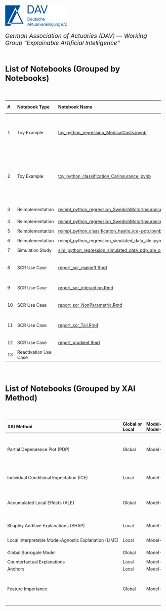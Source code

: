 <img src="logo.png" width="200px">

<br>
<p style="font-size:19px; text-align:left; margin-top: 15px; margin-bottom: 15px"><i>German Association of Actuaries (DAV) — Working Group "Explainable Artificial Intelligence"</i></p>
<br>

<p style="font-size:25px; text-align:left; margin-bottom: 25px"><b>List of Notebooks (Grouped by Notebooks)</b></p>

<br>

| # | Notebook&nbsp;Type | Notebook&nbsp;Name | Programming Language | Problem | XAI Method | Global&nbsp;or Local | Model&#8209;agnostic&nbsp;or Model&#8209;specific | Author
| :--- | :--- | :--- | :--- | :--- | :--- | :--- | :--- | :--- |
| 1 | Toy&nbsp;Example | [toy_python_regression_MedicalCosts.ipynb](https://github.com/DeutscheAktuarvereinigung/WorkingGroup_eXplainableAI_Notebooks/blob/main/Toy%20Examples/Regression/toy_python_regression_MedicalCosts.ipynb) | Python | Regression | Partial&nbsp;Dependence&nbsp;Plot&nbsp;(PDP) <br> Global&nbsp;Surrogate&nbsp;Model <br> Accumulated&nbsp;Local&nbsp;Effects&nbsp;(ALE) <br> Permutation&nbsp;Feature&nbsp;Importance <br> Shapley&nbsp;Additive&nbsp;Explanations&nbsp;(SHAP) <br> Local&nbsp;Interpretable&nbsp;Model&#8209;Agnostic&nbsp;Explanation&nbsp;(LIME) <br> Individual&nbsp;Conditional&nbsp;Expectation&nbsp;(ICE) | Global <br> Global <br> Global <br> Global <br> Local <br> Local <br> Local | Model-agnostic <br> Model-agnostic <br> Model-agnostic <br> Model-agnostic <br> Model-agnostic <br> Model-agnostic <br> Model-agnostic | [Simon&nbsp;Hatzesberger](mailto:simon.hatzesberger@gmail.com)
| 2 | Toy&nbsp;Example | [toy_python_classification_CarInsurance.ipynb](https://github.com/DeutscheAktuarvereinigung/WorkingGroup_eXplainableAI_Notebooks/blob/main/Toy%20Examples/Classification/toy_python_classification_CarInsurance.ipynb) | Python | Classification | Partial&nbsp;Dependence&nbsp;Plot&nbsp;(PDP) <br> Global&nbsp;Surrogate&nbsp;Model <br> Accumulated&nbsp;Local&nbsp;Effects&nbsp;(ALE) <br> Permutation&nbsp;Feature&nbsp;Importance <br> Shapley&nbsp;Additive&nbsp;Explanations&nbsp;(SHAP) <br> Local&nbsp;Interpretable&nbsp;Model&#8209;Agnostic&nbsp;Explanation&nbsp;(LIME) <br> Individual&nbsp;Conditional&nbsp;Expectation&nbsp;(ICE) <br> Counterfactual&nbsp;Explanations <br> Anchors | Global <br> Global <br> Global <br> Global <br> Local <br> Local <br> Local <br> Local <br> Local | Model-agnostic <br> Model-agnostic <br> Model-agnostic <br> Model-agnostic <br> Model-agnostic <br> Model-agnostic <br> Model-agnostic <br> Model-agnostic <br> Model-agnostic | [Simon&nbsp;Hatzesberger](mailto:simon.hatzesberger@gmail.com)
| 3 | Reimplementation | [reimpl_python_regression_SwedishMotorInsurance_ice-pdp-fi.ipynb](https://github.com/DeutscheAktuarvereinigung/WorkingGroup_eXplainableAI_Notebooks/blob/main/Reimplementations/Regression/reimpl_python_regression_SwedishMotorInsurance_ice-pdp-fi.ipynb) | Python | Regression | Individual&nbsp;Conditional&nbsp;Expectation&nbsp;(ICE) <br> Partial&nbsp;Dependence&nbsp;Plot&nbsp;(PDP) Feature&nbsp;Importance&nbsp;(scikit-learn) | Local <br> Global <br> Global | Model-agnostic <br> Model-agnostic <br> Model-specific | [Benjamin&nbsp;Müller](mailto:benjamin1985.mueller@t-online.de)
| 4 | Reimplementation | [reimpl_python_regression_SwedishMotorInsurance_shap.ipynb](https://github.com/DeutscheAktuarvereinigung/WorkingGroup_eXplainableAI_Notebooks/blob/main/Reimplementations/Regression/reimpl_python_regression_SwedishMotorInsurance_shap.ipynb) | Python | Regression | Shapley&nbsp;Additive&nbsp;Explanations&nbsp;(SHAP) | Local | Model-agnostic | [Benjamin&nbsp;Müller](mailto:benjamin1985.mueller@t-online.de)
| 5 | Reimplementation | [reimpl_python_classification_hastie_ice-pdp.ipynb](https://github.com/DeutscheAktuarvereinigung/WorkingGroup_eXplainableAI_Notebooks/blob/main/Reimplementations/Classification/reimpl_python_classification_hastie_ice-pdp.ipynb) | Python | Classification | Individual&nbsp;Conditional&nbsp;Expectation&nbsp;(ICE) <br> Partial&nbsp;Dependence&nbsp;Plot&nbsp;(PDP) | Local <br> Global | Model-agnostic <br> Model-agnostic | [Benjamin&nbsp;Müller](mailto:benjamin1985.mueller@t-online.de)
| 6 | Reimplementation | reimpl_python_regression_simulated_data_ale.ipynb | Python | Regression | Accumulated&nbsp;Local&nbsp;Effects&nbsp;(ALE) | Global | Model&nbsp;agnostic | Florian&nbsp;Walla
| 7 | Simulation&nbsp;Study | [sim_python_regression_simulated_data_pdp_ale_correlated_features_theorie_gg_conditional_fit.ipynb](https://github.com/DeutscheAktuarvereinigung/WorkingGroup_eXplainableAI_Notebooks/blob/main/Simulation%20Studies/PDP_ALE_correlated_features/sim_python_regression_simulated_data_pdp_ale_correlated_features_final_for_upload.ipynb) | Python | Regression | Partial&nbsp;Dependence&nbsp;Plot&nbsp;(PDP) <br> Accumulated&nbsp;Local&nbsp;Effects&nbsp;(ALE) | Global <br> Global | Model-agnostic <br> Model-agnostic | [Florian&nbsp;Walla](mailto:florian.walla@hotmail.com), [Guido&nbsp;Grützner](mailto:guido.gruetzner@quantakt.com)
| 8 | SCR Use Case | [report_scr_maineff.Rmd](https://github.com/DeutscheAktuarvereinigung/WorkingGroup_eXplainableAI_Notebooks/blob/main/SCR%20Use%20Case/VarianceDecomposition/report_scr_maineff.Rmd) | R | Regression | Standardised&nbsp;Regression&nbsp;Coefficients <br> Permutation&nbsp;Feature&nbsp;Importance <br> Principal&nbsp;Components <br> Shapley&nbsp;Allocation | Global <br> Global <br> Global <br> Global | Model-agnostic <br> Model-agnostic <br> Model-agnostic <br> Model-agnostic | Guido&nbsp;Grützner
| 9 | SCR Use Case | [report_scr_interaction.Rmd](https://github.com/DeutscheAktuarvereinigung/WorkingGroup_eXplainableAI_Notebooks/blob/main/SCR%20Use%20Case/VarianceDecomposition/report_scr_interaction.Rmd) | R | Regression | Functional&nbsp;ANOVA <br> Sobol&nbsp;Indices / Permuation&nbsp;Feature&nbsp;Importance <br> Shapley&nbsp;Allocation | Global <br> Global <br> Global | Model-agnostic <br> Model-agnostic <br> Model-agnostic | Guido&nbsp;Grützner
| 10 | SCR Use Case | [report_scr_NonParametric.Rmd](https://github.com/DeutscheAktuarvereinigung/WorkingGroup_eXplainableAI_Notebooks/blob/main/SCR%20Use%20Case/VarianceDecomposition/report_scr_NonParametric.Rmd) | R | Regression | XGBoost&nbsp;Variable&nbsp;Importance <br> Sobol&nbsp;Indices / Permuation&nbsp;Feature&nbsp;Importance <br> Shapley&nbsp;Allocation | Global <br> Global <br> Global | Model-agnostic <br> Model-agnostic <br> Model-agnostic | Guido&nbsp;Grützner
| 11 | SCR Use Case | [report_scr_Tail.Rmd](https://github.com/DeutscheAktuarvereinigung/WorkingGroup_eXplainableAI_Notebooks/blob/main/SCR%20Use%20Case/Tail/report_scr_Tail.Rmd) | R | Regression | Stress&nbsp;Analysis <br> Tail&nbsp;CDF / Tail&nbsp;Event&nbsp;Probability <br> Unusual&nbsp;Scenarios <br> Euler&nbsp;Allocation | Tail <br> Tail <br> Tail <br> Tail | Model-agnostic <br> Model-agnostic <br> Model-agnostic <br> Model-specific | Guido&nbsp;Grützner
| 12 | SCR Use Case | [report_gradient.Rmd](https://github.com/DeutscheAktuarvereinigung/WorkingGroup_eXplainableAI_Notebooks/blob/main/SCR%20Use%20Case/Gradient/report_gradient.Rmd) | R <br> Python | Regression | Gradient&nbsp;Field | Global | Model-agnostic | Guido&nbsp;Grützner
| 13 | Reactivation Use Case |  | Python | Regression |  |  | 


<br>
<br>

<p style="font-size:25px; text-align:left; margin-bottom: 25px"><b>List of Notebooks (Grouped by XAI Method)</b></p>

<br>

| XAI Method | Global&nbsp;or Local | Model&#8209;agnostic&nbsp;or Model&#8209;specific | # | Notebook&nbsp;Type | Notebook&nbsp;Name | Programming Language | Problem | Author
| :--- | :--- | :--- | :--- | :--- | :--- | :--- | :--- | :--- |
| Partial&nbsp;Dependence&nbsp;Plot&nbsp;(PDP) | Global | Model-agnostic | 1 <br> 2 <br> 3 <br> 5 <br> 7 | Toy&nbsp;Example <br> Toy&nbsp;Example <br> Reimplementation <br> Reimplementation <br> Simulation&nbsp;Study | [toy_python_regression_MedicalCosts.ipynb](https://github.com/DeutscheAktuarvereinigung/WorkingGroup_eXplainableAI_Notebooks/blob/main/Toy%20Examples/Regression/toy_python_regression_MedicalCosts.ipynb) <br> [toy_python_classification_CarInsurance.ipynb](https://github.com/DeutscheAktuarvereinigung/WorkingGroup_eXplainableAI_Notebooks/blob/main/Toy%20Examples/Classification/toy_python_classification_CarInsurance.ipynb) <br> [reimpl_python_regression_SwedishMotorInsurance_ice-pdp-fi.ipynb](https://github.com/DeutscheAktuarvereinigung/WorkingGroup_eXplainableAI_Notebooks/blob/main/Reimplementations/Regression/reimpl_python_regression_SwedishMotorInsurance_ice-pdp-fi.ipynb) <br> [reimpl_python_classification_hastie_ice-pdp.ipynb](https://github.com/DeutscheAktuarvereinigung/WorkingGroup_eXplainableAI_Notebooks/blob/main/Reimplementations/Classification/reimpl_python_classification_hastie_ice-pdp.ipynb) <br> [sim_python_regression_simulated_data_pdp_ale_correlated_features_theorie_gg_conditional_fit.ipynb](https://github.com/DeutscheAktuarvereinigung/WorkingGroup_eXplainableAI_Notebooks/blob/main/Simulation%20Studies/PDP_ALE_correlated_features/sim_python_regression_simulated_data_pdp_ale_correlated_features_final_for_upload.ipynb) | Python <br> Python <br> Python <br> Python <br> Python | Regression <br> Classification <br> Regression <br> Classification <br> Regression | [Simon&nbsp;Hatzesberger](mailto:simon.hatzesberger@gmail.com) <br> [Simon&nbsp;Hatzesberger](mailto:simon.hatzesberger@gmail.com) <br> [Benjamin&nbsp;Müller](mailto:benjamin1985.mueller@t-online.de) <br> [Benjamin&nbsp;Müller](mailto:benjamin1985.mueller@t-online.de) <br> [Florian&nbsp;Walla](mailto:florian.walla@hotmail.com), [Guido&nbsp;Grützner](mailto:guido.gruetzner@quantakt.com)
| Individual&nbsp;Conditional&nbsp;Expectation&nbsp;(ICE) | Local | Model-agnostic | 1 <br> 2 <br> 3 <br> 5 | Toy&nbsp;Example <br> Toy&nbsp;Example <br> Reimplementation <br> Reimplementation | [toy_python_regression_MedicalCosts.ipynb](https://github.com/DeutscheAktuarvereinigung/WorkingGroup_eXplainableAI_Notebooks/blob/main/Toy%20Examples/Regression/toy_python_regression_MedicalCosts.ipynb) <br> [toy_python_classification_CarInsurance.ipynb](https://github.com/DeutscheAktuarvereinigung/WorkingGroup_eXplainableAI_Notebooks/blob/main/Toy%20Examples/Classification/toy_python_classification_CarInsurance.ipynb) <br> [reimpl_python_regression_SwedishMotorInsurance_ice-pdp-fi.ipynb](https://github.com/DeutscheAktuarvereinigung/WorkingGroup_eXplainableAI_Notebooks/blob/main/Reimplementations/Regression/reimpl_python_regression_SwedishMotorInsurance_ice-pdp-fi.ipynb) <br> [reimpl_python_classification_hastie_ice-pdp.ipynb](https://github.com/DeutscheAktuarvereinigung/WorkingGroup_eXplainableAI_Notebooks/blob/main/Reimplementations/Classification/reimpl_python_classification_hastie_ice-pdp.ipynb) | Python <br> Python <br> Python <br> Python | Regression <br> Classification <br> Regression <br> Classification | [Simon&nbsp;Hatzesberger](mailto:simon.hatzesberger@gmail.com) <br> [Simon&nbsp;Hatzesberger](mailto:simon.hatzesberger@gmail.com) <br> [Benjamin&nbsp;Müller](mailto:benjamin1985.mueller@t-online.de) <br> [Benjamin&nbsp;Müller](mailto:benjamin1985.mueller@t-online.de)
| Accumulated&nbsp;Local&nbsp;Effects&nbsp;(ALE) | Global | Model-agnostic | 1 <br> 2 <br> 6 <br> 7 | Toy&nbsp;Example <br> Toy&nbsp;Example <br> Reimplementation <br> Simulation&nbsp;Study | [toy_python_regression_MedicalCosts.ipynb](https://github.com/DeutscheAktuarvereinigung/WorkingGroup_eXplainableAI_Notebooks/blob/main/Toy%20Examples/Regression/toy_python_regression_MedicalCosts.ipynb) <br> [toy_python_classification_CarInsurance.ipynb](https://github.com/DeutscheAktuarvereinigung/WorkingGroup_eXplainableAI_Notebooks/blob/main/Toy%20Examples/Classification/toy_python_classification_CarInsurance.ipynb) <br> [sim_python_regression_simulated_data_pdp_ale_correlated_features_theorie_gg_conditional_fit.ipynb](https://github.com/DeutscheAktuarvereinigung/WorkingGroup_eXplainableAI_Notebooks/blob/main/Simulation%20Studies/PDP_ALE_correlated_features/sim_python_regression_simulated_data_pdp_ale_correlated_features_final_for_upload.ipynb) | Python <br> Python <br> Python <br> Python | Regression <br> Classification <br> Regression <br> Regression | [Simon&nbsp;Hatzesberger](mailto:simon.hatzesberger@gmail.com) <br> [Simon&nbsp;Hatzesberger](mailto:simon.hatzesberger@gmail.com) <br> Florian&nbsp;Walla <br> [Florian&nbsp;Walla](mailto:florian.walla@hotmail.com), [Guido&nbsp;Grützner](mailto:guido.gruetzner@quantakt.com)
| Shapley&nbsp;Additive&nbsp;Explanations&nbsp;(SHAP) | Local | Model-agnostic | 1 <br> 2 <br> 4 | Toy&nbsp;Example <br> Toy&nbsp;Example <br> Reimplementation | [toy_python_regression_MedicalCosts.ipynb](https://github.com/DeutscheAktuarvereinigung/WorkingGroup_eXplainableAI_Notebooks/blob/main/Toy%20Examples/Regression/toy_python_regression_MedicalCosts.ipynb) <br> [toy_python_classification_CarInsurance.ipynb](https://github.com/DeutscheAktuarvereinigung/WorkingGroup_eXplainableAI_Notebooks/blob/main/Toy%20Examples/Classification/toy_python_classification_CarInsurance.ipynb) <br> [reimpl_python_regression_SwedishMotorInsurance_shap.ipynb](https://github.com/DeutscheAktuarvereinigung/WorkingGroup_eXplainableAI_Notebooks/blob/main/Reimplementations/Regression/reimpl_python_regression_SwedishMotorInsurance_shap.ipynb) | Python <br> Python <br> Python | Regression <br> Classification <br> Regression | [Simon&nbsp;Hatzesberger](mailto:simon.hatzesberger@gmail.com) <br> [Simon&nbsp;Hatzesberger](mailto:simon.hatzesberger@gmail.com) <br> [Benjamin&nbsp;Müller](mailto:benjamin1985.mueller@t-online.de)
| Local&nbsp;Interpretable&nbsp;Model&#8209;Agnostic&nbsp;Explanation&nbsp;(LIME) | Local | Model-agnostic | 1 <br> 2 | Toy&nbsp;Example <br> Toy&nbsp;Example | [toy_python_regression_MedicalCosts.ipynb](https://github.com/DeutscheAktuarvereinigung/WorkingGroup_eXplainableAI_Notebooks/blob/main/Toy%20Examples/Regression/toy_python_regression_MedicalCosts.ipynb) <br> [toy_python_classification_CarInsurance.ipynb](https://github.com/DeutscheAktuarvereinigung/WorkingGroup_eXplainableAI_Notebooks/blob/main/Toy%20Examples/Classification/toy_python_classification_CarInsurance.ipynb) | Python <br> Python | Regression <br> Classification | [Simon&nbsp;Hatzesberger](mailto:simon.hatzesberger@gmail.com) <br> [Simon&nbsp;Hatzesberger](mailto:simon.hatzesberger@gmail.com)
| Global&nbsp;Surrogate&nbsp;Model | Global | Model-agnostic | 1 <br> 2 | Toy&nbsp;Example <br> Toy&nbsp;Example | [toy_python_regression_MedicalCosts.ipynb](https://github.com/DeutscheAktuarvereinigung/WorkingGroup_eXplainableAI_Notebooks/blob/main/Toy%20Examples/Regression/toy_python_regression_MedicalCosts.ipynb) <br> [toy_python_classification_CarInsurance.ipynb](https://github.com/DeutscheAktuarvereinigung/WorkingGroup_eXplainableAI_Notebooks/blob/main/Toy%20Examples/Classification/toy_python_classification_CarInsurance.ipynb) | Python <br> Python | Regression <br> Classification | [Simon&nbsp;Hatzesberger](mailto:simon.hatzesberger@gmail.com) <br> [Simon&nbsp;Hatzesberger](mailto:simon.hatzesberger@gmail.com)
| Counterfactual Explanations | Local | Model-agnostic | 2 | Toy&nbsp;Example | [toy_python_classification_CarInsurance.ipynb](https://github.com/DeutscheAktuarvereinigung/WorkingGroup_eXplainableAI_Notebooks/blob/main/Toy%20Examples/Classification/toy_python_classification_CarInsurance.ipynb) | Python | Classification | [Simon&nbsp;Hatzesberger](mailto:simon.hatzesberger@gmail.com)
| Anchors | Local | Model-agnostic | 2 | Toy&nbsp;Example | [toy_python_classification_CarInsurance.ipynb](https://github.com/DeutscheAktuarvereinigung/WorkingGroup_eXplainableAI_Notebooks/blob/main/Toy%20Examples/Classification/toy_python_classification_CarInsurance.ipynb) | Python | Classification | [Simon&nbsp;Hatzesberger](mailto:simon.hatzesberger@gmail.com)
| Feature&nbsp;Importance | Global | Model-agnostic | 1 <br> 2 <br> 3 <br> 8 <br> 9 <br> 10 | Toy&nbsp;Example <br> Toy&nbsp;Example <br> Reimplementation <br> SCR Use Case <br> SCR Use Case <br> SCR Use Case | [toy_python_regression_MedicalCosts.ipynb](https://github.com/DeutscheAktuarvereinigung/WorkingGroup_eXplainableAI_Notebooks/blob/main/Toy%20Examples/Regression/toy_python_regression_MedicalCosts.ipynb) <br> [toy_python_classification_CarInsurance.ipynb](https://github.com/DeutscheAktuarvereinigung/WorkingGroup_eXplainableAI_Notebooks/blob/main/Toy%20Examples/Classification/toy_python_classification_CarInsurance.ipynb) <br> [reimpl_python_regression_SwedishMotorInsurance_ice-pdp-fi.ipynb](https://github.com/DeutscheAktuarvereinigung/WorkingGroup_eXplainableAI_Notebooks/blob/main/Reimplementations/Regression/reimpl_python_regression_SwedishMotorInsurance_ice-pdp-fi.ipynb) <br> [report_scr_maineff.Rmd](https://github.com/DeutscheAktuarvereinigung/WorkingGroup_eXplainableAI_Notebooks/blob/main/SCR%20Use%20Case/VarianceDecomposition/report_scr_maineff.Rmd) <br> [report_scr_interaction.Rmd](https://github.com/DeutscheAktuarvereinigung/WorkingGroup_eXplainableAI_Notebooks/blob/main/SCR%20Use%20Case/VarianceDecomposition/report_scr_interaction.Rmd) <br> [report_scr_NonParametric.Rmd](https://github.com/DeutscheAktuarvereinigung/WorkingGroup_eXplainableAI_Notebooks/blob/main/SCR%20Use%20Case/VarianceDecomposition/report_scr_NonParametric.Rmd) | Python <br> Python <br> Python <br> Python <br> Python <br> Python | Regression <br> Classification <br> Regression <br> Regression <br> Regression <br> Regression | [Simon&nbsp;Hatzesberger](mailto:simon.hatzesberger@gmail.com) <br> [Simon&nbsp;Hatzesberger](mailto:simon.hatzesberger@gmail.com) <br> [Benjamin&nbsp;Müller](mailto:benjamin1985.mueller@t-online.de) <br> Guido&nbsp;Grützner <br> Guido&nbsp;Grützner <br> Guido&nbsp;Grützner


